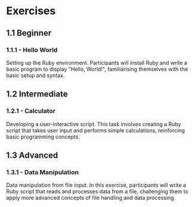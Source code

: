# Exercises

## 1.1 Beginner

### 1.1.1 - Hello World

 Setting up the Ruby environment. Participants will install Ruby and write a basic program to display "Hello, World!", familiarising themselves with the basic setup and syntax.

<!-- ... -->

## 1.2 Intermediate

### 1.2.1 - Calculator

Developing a user-interactive script. This task involves creating a Ruby script that takes user input and performs simple calculations, reinforcing basic programming concepts.

<!-- ... -->

## 1.3 Advanced

### 1.3.1 - Data Manipulation

Data manipulation from file input. In this exercise, participants will write a Ruby script that reads and processes data from a file, challenging them to apply more advanced concepts of file handling and data processing.

<!-- ... -->
